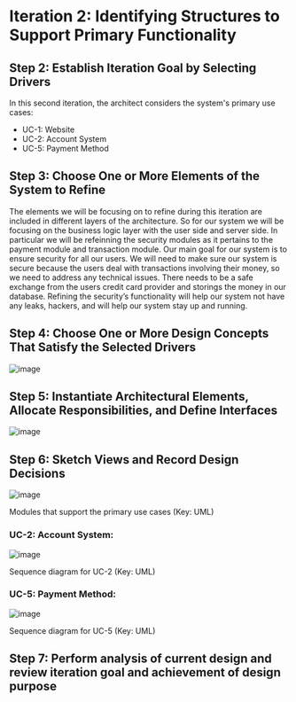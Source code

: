 # Iteration 2: Identifying Structures to Support Primary Functionality
## Step 2: Establish Iteration Goal by Selecting Drivers
In this second iteration, the architect considers the system's primary use cases:
- UC-1: Website
- UC-2: Account System
- UC-5: Payment Method

## Step 3: Choose One or More Elements of the System to Refine
The elements we will be focusing on to refine during this iteration are included in different layers of the architecture. So for our system we will be focusing on the business logic layer with the user side and server side. In particular we will be refeinning the security modules as it pertains to the payment module and transaction module. Our main goal for our system is to ensure security for all our users. We will need to make sure our system is secure because the users deal with transactions involving their money, so we need to address any technical issues. There needs to be a safe exchange from the users credit card provider and storings the money in our database.  Refining the security’s functionality will help our system not have any leaks, hackers, and will help our system stay up and running.

## Step 4: Choose One or More Design Concepts That Satisfy the Selected Drivers
![image](https://user-images.githubusercontent.com/80918937/144764980-63e1f80b-dc6d-438b-9dc3-83f57641b91e.png)

## Step 5: Instantiate Architectural Elements, Allocate Responsibilities, and Define Interfaces 
![image](https://user-images.githubusercontent.com/80918937/144765000-9ce8d7c1-16b4-4da2-9e5a-c55177ff0a5d.png)

## Step 6: Sketch Views and Record Design Decisions
![image](https://user-images.githubusercontent.com/80918937/144765095-0f0a9086-d6f3-4086-915a-1525590e3cec.png)

Modules that support the primary use cases (Key: UML)

### UC-2: Account System:
![image](https://user-images.githubusercontent.com/80918937/144765219-3038980c-3cea-4636-aa03-b7d49deed62a.png)

Sequence diagram for UC-2 (Key: UML)

### UC-5: Payment Method:
![image](https://user-images.githubusercontent.com/80918937/144765404-3c0b7126-67a8-4b5e-a67d-54d6a8103b80.png)

Sequence diagram for UC-5 (Key: UML)

## Step 7: Perform analysis of current design and review iteration goal and achievement of design purpose 



